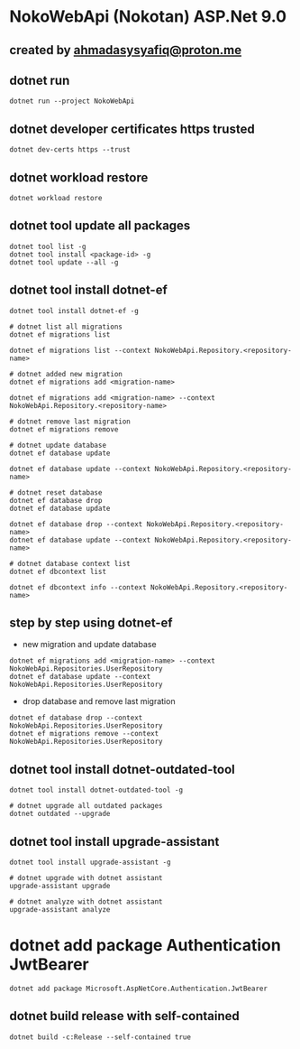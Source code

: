 # NokoWebApi (Nokotan) ASP.Net 9.0

## created by <ahmadasysyafiq@proton.me>

## dotnet run

```shell
dotnet run --project NokoWebApi
```

## dotnet developer certificates https trusted

```shell
dotnet dev-certs https --trust
```

## dotnet workload restore

```shell
dotnet workload restore
```

## dotnet tool update all packages

```shell
dotnet tool list -g
dotnet tool install <package-id> -g
dotnet tool update --all -g
```

## dotnet tool install dotnet-ef

```shell
dotnet tool install dotnet-ef -g

# dotnet list all migrations
dotnet ef migrations list

dotnet ef migrations list --context NokoWebApi.Repository.<repository-name>

# dotnet added new migration
dotnet ef migrations add <migration-name>

dotnet ef migrations add <migration-name> --context NokoWebApi.Repository.<repository-name>

# dotnet remove last migration
dotnet ef migrations remove

# dotnet update database
dotnet ef database update

dotnet ef database update --context NokoWebApi.Repository.<repository-name>

# dotnet reset database
dotnet ef database drop
dotnet ef database update

dotnet ef database drop --context NokoWebApi.Repository.<repository-name>
dotnet ef database update --context NokoWebApi.Repository.<repository-name>

# dotnet database context list
dotnet ef dbcontext list

dotnet ef dbcontext info --context NokoWebApi.Repository.<repository-name>
```

## step by step using dotnet-ef
- new migration and update database

```shell
dotnet ef migrations add <migration-name> --context NokoWebApi.Repositories.UserRepository
dotnet ef database update --context NokoWebApi.Repositories.UserRepository
```

- drop database and remove last migration

```shell
dotnet ef database drop --context NokoWebApi.Repositories.UserRepository
dotnet ef migrations remove --context NokoWebApi.Repositories.UserRepository
```

## dotnet tool install dotnet-outdated-tool

```shell
dotnet tool install dotnet-outdated-tool -g

# dotnet upgrade all outdated packages
dotnet outdated --upgrade
```

## dotnet tool install upgrade-assistant

```shell
dotnet tool install upgrade-assistant -g

# dotnet upgrade with dotnet assistant
upgrade-assistant upgrade

# dotnet analyze with dotnet assistant
upgrade-assistant analyze
```

# dotnet add package Authentication JwtBearer

```shell
dotnet add package Microsoft.AspNetCore.Authentication.JwtBearer
```

## dotnet build release with self-contained

```shell
dotnet build -c:Release --self-contained true
```
